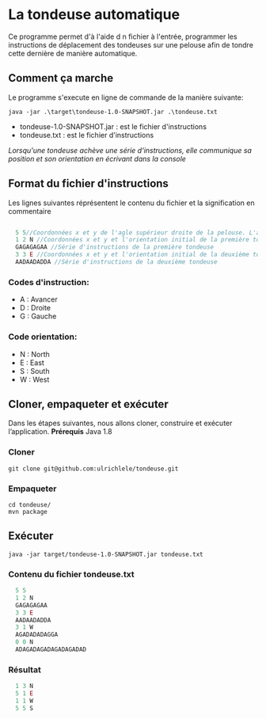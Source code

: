 
# La tondeuse automatique

Ce programme permet d'à l'aide d n fichier à l'entrée, programmer les instructions de déplacement des tondeuses sur une pelouse afin de tondre cette dernière de manière automatique.

## Comment ça marche
Le programme s'execute en ligne de commande de la manière suivante:
 
    java -jar .\target\tondeuse-1.0-SNAPSHOT.jar .\tondeuse.txt

- tondeuse-1.0-SNAPSHOT.jar : est le fichier d'instructions
- tondeuse.txt : est le fichier d'instructions

*Lorsqu'une tondeuse achève une série d'instructions, elle communique sa position
et son orientation en écrivant dans la console*

## Format du fichier d'instructions
Les lignes suivantes réprésentent le contenu du fichier et la signification en commentaire

```js

  5 5//Coordonnées x et y de l'agle supérieur droite de la pelouse. L'angle inférieur gauche est 0 0
  1 2 N //Coordonnées x et y et l'orientation initial de la première tondeuse
  GAGAGAGAA //Série d'instructions de la première tondeuse
  3 3 E //Coordonnées x et y et l'orientation initial de la deuxième tondeuse
  AADAADADDA //Série d'instructions de la deuxième tondeuse

```

### Codes d'instruction:
- A : Avancer
- D : Droite
- G : Gauche

### Code orientation:
- N : North
- E : East
- S : South
- W : West

## Cloner, empaqueter et exécuter
Dans les étapes suivantes, nous allons cloner, construire et exécuter l’application.
**Prérequis**
Java 1.8

### Cloner
    git clone git@github.com:ulrichlele/tondeuse.git

### Empaqueter
    cd tondeuse/
    mvn package

## Exécuter
    java -jar target/tondeuse-1.0-SNAPSHOT.jar tondeuse.txt
 
### Contenu du fichier tondeuse.txt
 
  ```js
    5 5
    1 2 N
    GAGAGAGAA
    3 3 E
    AADAADADDA
    3 1 W
    AGADADADAGGA
    0 0 N
    ADAGADAGADAGADAGADAD
  ```

### Résultat

  ```js
    1 3 N
    5 1 E
    1 1 W
    5 5 S
  ```
